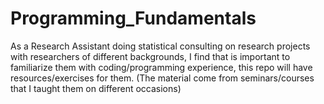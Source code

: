 # Programming_Fundamentals

As a Research Assistant doing statistical consulting on research projects with researchers of different backgrounds, I find that is important to familiarize them with coding/programming experience, this repo will have resources/exercises for them. (The material come from seminars/courses that I taught them on different occasions)
